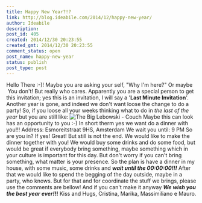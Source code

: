 ```yaml
---
title: Happy New Year?!?
link: http://blog.ideabile.com/2014/12/happy-new-year/
author: Ideabile
description: 
post_id: 405
created: 2014/12/30 20:23:55
created_gmt: 2014/12/30 20:23:55
comment_status: open
post_name: happy-new-year
status: publish
post_type: post
---
```


Hello There :-)! Maybe you are asking your self, "Why I'm here?" Or maybe  You don't! But really who cares. Apparently you are a special person to get this invitation; yes this is an invitation, I will say a '**Last Minute Invitation**'. Another year is gone, and indeed we don't want loose the change to do a party! So, if you loose all your weeks thinking what to do in _the last of the year_ but you are still like: ![The Big Lebowski - Couch](/wp-content/uploads/2014/12/giphy.gif) Maybe this can look has an opportunity to you :-) In short therm yes we want do a dinner with you!!! Address: Esmoreitstraat 9HS, Amsterdam We wait you until: 9 PM So are you in? If yes! Great! But still is not the end. We would like to make the dinner together with you! We would buy some drinks and do some food, but would be great if everybody bring something, maybe something which in your culture is important for this day. But don't worry if you can't bring something, what matter is your presence. So the plan is have a dinner in my house, with some music, some drinks and _**wait until the 00:00:00!!!**_ After that we would like to spend the begging of the day outside, maybe in a party, who knows. But for that and for coordinate the stuff we brings, please use the comments are bellow! And if you can't make it anyway **_We wish you the best year ever!_!!** Kiss and Hugs, Cristina, Marika, Massimiliano e Mauro.
